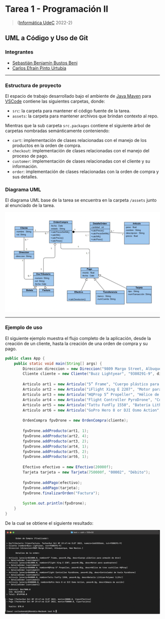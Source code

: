 # Tarea 1 - Programación II

> ([Informática UdeC](https://fi.udec.cl/pregrado/ingenieria-civil-informatica/) 2022-2)


## UML a Código y Uso de Git

### Integrantes
- [Sebastián Benjamín Bustos Beni](https://github.com/sebasinmas)
- [Carlos Efraín Pinto Urtubia](https://github.com/CxrlosKenobi)

---
### Estructura de proyecto

El espacio de trabajo desarrollado bajo el ambiente de [Java Maven](https://marketplace.visualstudio.com/items?itemName=vscjava.vscode-maven) para [VSCode](https://code.visualstudio.com/) contiene las siguientes carpetas, donde:
- `src`: la carpeta para mantener el código fuente de la tarea.
- `assets`: la carpeta para mantener archivos que brindan contexto al repo.

Mientras que la sub carpeta `src.packages` contiene el siguiente árbol de carpetas nombradas semánticamente conteniendo:

- `cart`: implementación de clases relacionadas con el manejo de los productos en la orden de compra.
- `checkout`: implementación de clases relacionadas con el manejo del proceso de pago.
- `customer`: implementación de clases relacionadas con el cliente y su información.
- `order`: implementación de clases relacionadas con la orden de compra y sus detalles.


### Diagrama UML

El diagrama UML base de la tarea se encuentra en la carpeta `/assets` junto al enunciado de la tarea.

![Diagrama UML](assets/UML.png)

---

### Ejemplo de uso

El siguiente ejemplo muestra el flujo completo de la aplicación, desde la creación de un cliente, hasta la creación de una orden de compra y su pago.

```java
public class App {
    public static void main(String[] args) {
        Direccion direccion = new Direccion("9809 Margo Street, Albuquerque, New Mexico.");
        Cliente cliente = new Cliente("Buzz Lightyear", "9380291-9", direccion);

        Articulo art1 = new Articulo("5” Frame", "Cuerpo plástico para armazón de dron", 15000f, 0.250f);
        Articulo art2 = new Articulo("iFlight Xing E 2207", "Motor para quadcoptero", 13000f, 0.380f);
        Articulo art3 = new Articulo("HQProp 5” Propeller", "Hélice de tres cuchillas HQProp", 50000f, 0.010f);
        Articulo art4 = new Articulo("Flight Controller PyroDrone", "Controlador de Vuelo PyroDrone", 60000f, 0.150f);
        Articulo art5 = new Articulo("Tattu FunFly 1550", "Batería Lithium-Polymer (LiPo)", 60000f, 0.800f);
        Articulo art6 = new Articulo("GoPro Hero 8 or DJI Osmo Action", "Cámara de acción", 300000f, 0.300f);

        OrdenCompra fpvDrone = new OrdenCompra(cliente);

        fpvDrone.addProducto(art1, 1);
        fpvDrone.addProducto(art2, 4);
        fpvDrone.addProducto(art3, 2);
        fpvDrone.addProducto(art4, 1);
        fpvDrone.addProducto(art5, 2);
        fpvDrone.addProducto(art6, 1);

        Efectivo efectivo = new Efectivo(20000f);
        Tarjeta tarjeta = new Tarjeta(750000f, "00002", "Débito");

        fpvDrone.addPago(efectivo);
        fpvDrone.addPago(tarjeta);
        fpvDrone.finalizarOrden("Factura");

        System.out.println(fpvDrone);
    }
}

```

De la cual se obtiene el siguiente resultado:


![Ejemplo de uso](assets/example.png)
